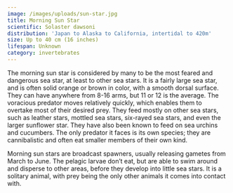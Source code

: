```yaml
---
image: /images/uploads/sun-star.jpg
title: Morning Sun Star
scientific: Solaster dawsoni
distribution: 'Japan to Alaska to California, intertidal to 420m'
size: Up to 40 cm (16 inches)
lifespan: Unknown
category: invertebrates
---
```


The morning sun star is considered by many to be the most feared and dangerous sea star, at least to other sea stars. It is a fairly large sea star, and is often solid orange or brown in color, with a smooth dorsal surface. They can have anywhere from 8-16 arms, but 11 or 12 is the average. The voracious predator moves relatively quickly, which enables them to overtake most of their desired prey. They feed mostly on other sea stars, such as leather stars, mottled sea stars, six-rayed sea stars, and even the larger sunflower star. They have also been known to feed on sea urchins and cucumbers. The only predator it faces is its own species; they are cannibalistic and often eat smaller members of their own kind.

Morning sun stars are broadcast spawners, usually releasing gametes from March to June. The pelagic larvae don’t eat, but are able to swim around and disperse to other areas, before they develop into little sea stars. It is a solitary animal, with prey being the only other animals it comes into contact with.

